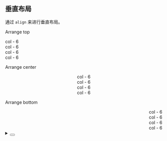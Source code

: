 ## 垂直布局

通过 `align` 来进行垂直布局。

<div class="cell-demo vp-raw">
  <div>
    <p>Arrange top</p>
    <yc-row class="grid-demo" align="start">
      <yc-col :span="6">
        <div>col - 6</div>
      </yc-col>
      <yc-col :span="6">
        <div>col - 6</div>
      </yc-col>
      <yc-col :span="6">
        <div>col - 6</div>
      </yc-col>
      <yc-col :span="6">
        <div>col - 6</div>
      </yc-col>
    </yc-row>
    <p>Arrange center</p>
    <yc-row class="grid-demo" align="center">
      <yc-col :span="6">
        <div>col - 6</div>
      </yc-col>
      <yc-col :span="6">
        <div>col - 6</div>
      </yc-col>
      <yc-col :span="6">
        <div>col - 6</div>
      </yc-col>
      <yc-col :span="6">
        <div>col - 6</div>
      </yc-col>
    </yc-row>
    <p>Arrange bottom</p>
    <yc-row class="grid-demo" align="end">
      <yc-col :span="6">
        <div>col - 6</div>
      </yc-col>
      <yc-col :span="6">
        <div>col - 6</div>
      </yc-col>
      <yc-col :span="6">
        <div>col - 6</div>
      </yc-col>
      <yc-col :span="6">
        <div>col - 6</div>
      </yc-col>
    </yc-row>
  </div>
</div>

<style scoped>
.grid-demo {
  background-color: var(--color-fill-2);
  margin-bottom: 40px;
}
.grid-demo:last-child {
  margin-bottom: 0px;
}
.grid-demo .yc-col {
  height: 48px;
  line-height: 48px;
  color: var(--color-white);
  text-align: center;
}
.grid-demo .yc-col:nth-of-type(1) {
  height: 90px;
  line-height: 90px;
}
.grid-demo .yc-col:nth-of-type(2) {
  height: 48px;
  line-height: 48px;
}
.grid-demo .yc-col:nth-of-type(3) {
  height: 120px;
  line-height: 120px;
}
.grid-demo .yc-col:nth-of-type(4) {
  height: 60px;
  line-height: 60px;
}
.grid-demo .yc-col:nth-child(2n) {
  background-color: rgba(var(--arcoblue-6), 0.9);
}
.grid-demo .yc-col:nth-child(2n + 1) {
  background-color: var(--color-primary-light-4);
}
</style>

<details>
<summary>
 <button class="code-btn"  >
    <icon-code />
 </button>
</summary>

```vue
<template>
  <div>
    <p>Arrange top</p>
    <yc-row
      class="grid-demo"
      align="start">
      <yc-col :span="6">
        <div>col - 6</div>
      </yc-col>
      <yc-col :span="6">
        <div>col - 6</div>
      </yc-col>
      <yc-col :span="6">
        <div>col - 6</div>
      </yc-col>
      <yc-col :span="6">
        <div>col - 6</div>
      </yc-col>
    </yc-row>
    <p>Arrange center</p>
    <yc-row
      class="grid-demo"
      align="center">
      <yc-col :span="6">
        <div>col - 6</div>
      </yc-col>
      <yc-col :span="6">
        <div>col - 6</div>
      </yc-col>
      <yc-col :span="6">
        <div>col - 6</div>
      </yc-col>
      <yc-col :span="6">
        <div>col - 6</div>
      </yc-col>
    </yc-row>
    <p>Arrange bottom</p>
    <yc-row
      class="grid-demo"
      align="end">
      <yc-col :span="6">
        <div>col - 6</div>
      </yc-col>
      <yc-col :span="6">
        <div>col - 6</div>
      </yc-col>
      <yc-col :span="6">
        <div>col - 6</div>
      </yc-col>
      <yc-col :span="6">
        <div>col - 6</div>
      </yc-col>
    </yc-row>
  </div>
</template>

<style scoped>
.grid-demo {
  background-color: var(--color-fill-2);
  margin-bottom: 40px;
}
.grid-demo:last-child {
  margin-bottom: 0px;
}
.grid-demo .yc-col {
  height: 48px;
  line-height: 48px;
  color: var(--color-white);
  text-align: center;
}
.grid-demo .yc-col:nth-of-type(1) {
  height: 90px;
  line-height: 90px;
}
.grid-demo .yc-col:nth-of-type(2) {
  height: 48px;
  line-height: 48px;
}
.grid-demo .yc-col:nth-of-type(3) {
  height: 120px;
  line-height: 120px;
}
.grid-demo .yc-col:nth-of-type(4) {
  height: 60px;
  line-height: 60px;
}
.grid-demo .yc-col:nth-child(2n) {
  background-color: rgba(var(--arcoblue-6), 0.9);
}
.grid-demo .yc-col:nth-child(2n + 1) {
  background-color: var(--color-primary-light-4);
}
</style>
```

</details>
